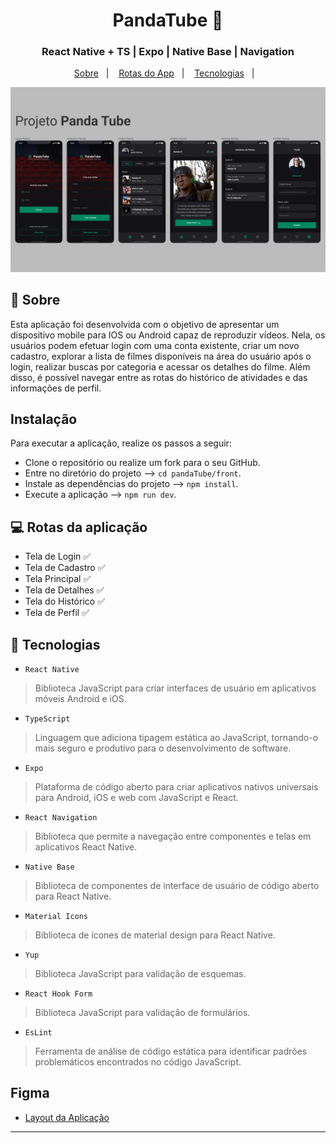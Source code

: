 <h1 align="center">
  PandaTube 🎥
</h1>

<h3 align="center">
  React Native + TS | Expo | Native Base | Navigation
</h3>

<p align="center">
  <a href="#bookmark-sobre">Sobre</a>&nbsp;&nbsp;&nbsp;|&nbsp;&nbsp;&nbsp;
  <a href="#computer-rotas-da-aplicação">Rotas do App</a>&nbsp;&nbsp;&nbsp;|&nbsp;&nbsp;&nbsp;
  <a href="#rocket-tecnologias">Tecnologias</a>&nbsp;&nbsp;&nbsp;|&nbsp;&nbsp;&nbsp;
</p>

<p align="center">
  <img alt="design do projeto" width="650px" src="./.github/mockup.png" />
<p>


## :bookmark: Sobre

Esta aplicação foi desenvolvida com o objetivo de apresentar um dispositivo mobile para IOS ou Android capaz de reproduzir vídeos. Nela, os usuários podem efetuar login com uma conta existente, criar um novo cadastro, explorar a lista de filmes disponíveis na área do usuário após o login, realizar buscas por categoria e acessar os detalhes do filme. Além disso, é possível navegar entre as rotas do histórico de atividades e das informações de perfil.
<br/>

## Instalação

Para executar a aplicação, realize os passos a seguir:

* Clone o repositório ou realize um fork para o seu GitHub.
* Entre no diretório do projeto --> `cd pandaTube/front`.
* Instale as dependências do projeto --> `npm install`.
* Execute a aplicação --> `npm run dev`.


## :computer: Rotas da aplicação
 - Tela de Login ✅
 - Tela de Cadastro ✅
 - Tela Principal ✅
 - Tela de Detalhes ✅
 - Tela do Histórico ✅
 - Tela de Perfil ✅


## :rocket: Tecnologias

  - `React Native`
  > Biblioteca JavaScript para criar interfaces de usuário em aplicativos móveis Android e iOS.
  - `TypeScript`
  > Linguagem que adiciona tipagem estática ao JavaScript, tornando-o mais seguro e produtivo para o desenvolvimento de software.
  - `Expo`
  > Plataforma de código aberto para criar aplicativos nativos universais para Android, iOS e web com JavaScript e React.
  - `React Navigation`
  > Biblioteca que permite a navegação entre componentes e telas em aplicativos React Native.
  - `Native Base`
  > Biblioteca de componentes de interface de usuário de código aberto para React Native.
  - `Material Icons`
  > Biblioteca de ícones de material design para React Native.
  - `Yup`
  > Biblioteca JavaScript para validação de esquemas.
  - `React Hook Form`
  > Biblioteca JavaScript para validação de formulários.
  - `EsLint`
  > Ferramenta de análise de código estática para identificar padrões problemáticos encontrados no código JavaScript.

## Figma

- [Layout da Aplicação](https://www.figma.com/file/oHdJm4Kmv0IUh9exoL2wC0/Panda-Tube?type=design&node-id=37%3A6&mode=dev)

---